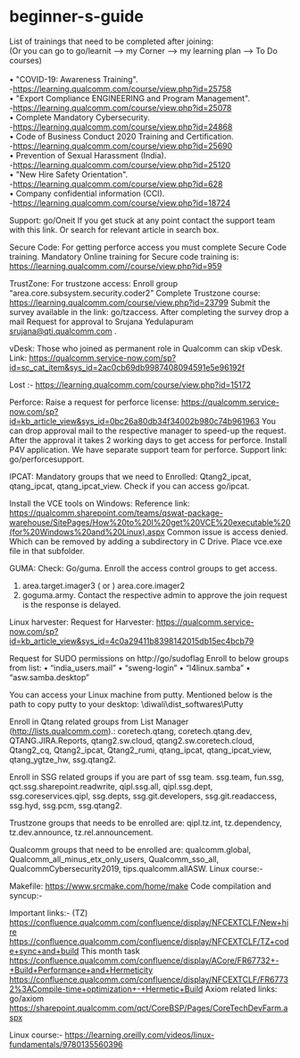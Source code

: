 # beginner-s-guide

List of trainings that need to be completed after joining: <br /> 
(Or you can go to go/learnit --> my Corner --> my learning plan --> To Do courses)  <br /> <br />
•	"COVID-19: Awareness Training".  <br />
   -https://learning.qualcomm.com/course/view.php?id=25758 <br />
•	"Export Compliance ENGINEERING and Program Management". <br />
   -https://learning.qualcomm.com/course/view.php?id=25078 <br />
•	Complete Mandatory Cybersecurity. <br />
  -https://learning.qualcomm.com/course/view.php?id=24868  <br />
•	Code of Business Conduct 2020 Training and Certification. <br />
  -https://learning.qualcomm.com/course/view.php?id=25690 <br />
•	Prevention of Sexual Harassment (India). <br />
   -https://learning.qualcomm.com/course/view.php?id=25120  <br />
•	"New Hire Safety Orientation". <br />
   -https://learning.qualcomm.com/course/view.php?id=628 <br />
•	Company confidential information (CCI). <br />
   -https://learning.qualcomm.com/course/view.php?id=18724 <br />

Support: go/Oneit
If you get stuck at any point contact the support team with this link. Or search for relevant article in search box.

Secure Code:
For getting perforce access you must complete Secure Code training.
Mandatory Online training for Secure code training is:  https://learning.qualcomm.com//course/view.php?id=959

TrustZone:
For trustzone access: Enroll group “area.core.subsystem.security.coder2”
Complete Trustzone course: https://learning.qualcomm.com/course/view.php?id=23799
Submit the survey available in the link: go/tzaccess. 
After completing the survey drop a mail Request for approval to Srujana Yedulapuram <srujana@qti.qualcomm.com> .



vDesk:
Those who joined as permanent role in Qualcomm can skip vDesk. 
Link: https://qualcomm.service-now.com/sp?id=sc_cat_item&sys_id=2ac0cb69db9987408094591e5e96192f

Lost :-
https://learning.qualcomm.com/course/view.php?id=15172

Perforce:
Raise a request for perforce license: https://qualcomm.service-now.com/sp?id=kb_article_view&sys_id=0bc26a80db34f34002b980c74b961963
You can drop approval mail to the respective manager to speed-up the request. After the approval it takes 2 working days to get access for perforce. Install P4V application.  We have separate support team for perforce. 
Support link: go/perforcesupport.

IPCAT:
Mandatory groups that we need to Enrolled: 
Qtang2_ipcat, qtang_ipcat, qtang_ipcat_view.
Check if you can access go/ipcat.

Install the VCE tools on Windows:
Reference link: https://qualcomm.sharepoint.com/teams/qswat-package-warehouse/SitePages/How%20to%20I%20get%20VCE%20executable%20(for%20Windows%20and%20Linux).aspx
Common issue is access denied. Which can be removed by adding a subdirectory in C Drive. Place vce.exe file in that subfolder.

GUMA:
Check: Go/guma. Enroll the access control groups to get access.
1.	area.target.imager3  ( or ) area.core.imager2
2.	 goguma.army.
 Contact the respective admin to approve the join request is the response is delayed.

Linux harvester: 
Request for Harvester: https://qualcomm.service-now.com/sp?id=kb_article_view&sys_id=4c0a29411b8398142015db15ec4bcb79

Request for SUDO permissions on http://go/sudoflag
Enroll to below groups from list:
•	“india_users.mail”
•	“sweng-login”
•	“l4linux.samba” 
•	“asw.samba.desktop”

You can access your Linux machine from putty. Mentioned below is the path to copy putty to your desktop:
\\diwali\dist_softwares\Putty

Enroll in Qtang related groups from List Manager (http://lists.qualcomm.com).:
coretech.qtang, coretech.qtang.dev, QTANG.JIRA.Reports, qtang2.sw.cloud, qtang2.sw.coretech.cloud, Qtang2_cq, Qtang2_ipcat, Qtang2_rumi, qtang_ipcat, qtang_ipcat_view, qtang_ygtze_hw, ssg.qtang2.

Enroll in SSG related groups if you are part of ssg team.
ssg.team, fun.ssg, qct.ssg.sharepoint.readwrite, qipl.ssg.all, qipl.ssg.dept, ssg.coreservices.qipl, ssg.depts, ssg.git.developers, ssg.git.readaccess, ssg.hyd, ssg.pcm, ssg.qtang2.

Trustzone groups that needs to be enrolled are:
qipl.tz.int, tz.dependency, tz.dev.announce, tz.rel.announcement.

Qualcomm groups that need to be enrolled are:
qualcomm.global, Qualcomm_all_minus_etx_only_users, Qualcomm_sso_all, QualcommCybersecurity2019, tips.qualcomm.allASW.
Linux course:-

Makefile:
https://www.srcmake.com/home/make
Code compilation and syncup:-




Important links:- (TZ)
https://confluence.qualcomm.com/confluence/display/NFCEXTCLF/New+hire
https://confluence.qualcomm.com/confluence/display/NFCEXTCLF/TZ+code+sync+and+build
This month task
https://confluence.qualcomm.com/confluence/display/ACore/FR67732+-+Build+Performance+and+Hermeticity
https://confluence.qualcomm.com/confluence/display/NFCEXTCLF/FR67732%3ACompile-time+optimization+-+Hermetic+Build
Axiom related links:
go/axiom
https://sharepoint.qualcomm.com/qct/CoreBSP/Pages/CoreTechDevFarm.aspx

Linux course:-
https://learning.oreilly.com/videos/linux-fundamentals/9780135560396





